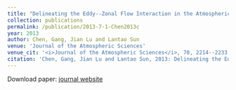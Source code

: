 ```yaml
---
title: "Delineating the Eddy--Zonal Flow Interaction in the Atmospheric Circulation Response to Climate Forcing: Uniform SST Warming in an Idealized Aquaplanet Model"
collection: publications
permalink: /publication/2013-7-1-Chen2013c
year: 2013
author: Chen, Gang, Jian Lu and Lantao Sun
venue: 'Journal of the Atmospheric Sciences'
venue_cit: '<i>Journal of the Atmospheric Sciences</i>, 70, 2214--2233, doi:10.1175/JAS-D-12-0248.1.'
citation: 'Chen, Gang, Jian Lu and Lantao Sun, 2013: Delineating the Eddy--Zonal Flow Interaction in the Atmospheric Circulation Response to Climate Forcing: Uniform SST Warming in an Idealized Aquaplanet Model, <i>Journal of the Atmospheric Sciences</i>, 70, 2214--2233, doi:10.1175/JAS-D-12-0248.1.'
---
```

Download paper: [journal website](http://journals.ametsoc.org/doi/abs/10.1175/JAS-D-12-0248.1)
